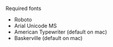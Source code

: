 Required fonts
- Roboto
- Arial Unicode MS
- American Typewriter (default on mac)
- Baskerville (default on mac)

